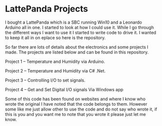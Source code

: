 # LattePanda Projects

I bought a LattePanda which is a SBC running Win10 and a Leonardo Arduino all in one. I started to look at how I could use it. While I go through the different ways I want to use it I started to write code to drive it. I wanted to keep it all in on eplace so here is the repository.

So far there are lots of details about the electronics and some projects I made. The projects are listed below and can be found in this repository.

Project 1 – Temperature and Humidity via Arduino.

Project 2 – Temperature and Humidity via C# .Net.

Project 3 – Controlling I/O to set signals.

Project 4 – Get and Set Digital I/O signals Via Windows app

Some of this code has been found on websites and where I know who wrote the original I have noted that the code belongs to them. However some like me just allow other to use the code and do not say who wrote it, if this is you and you want me to note that you wrote it please just let me know.
